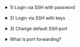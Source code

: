 <details>
<summary>1) Login via SSH with password</summary>

![](Task_1/1.png)

<br/>

![](Task_1/2.png)

<br/>

![](Task_1/3.png)

<br/>

![](Task_1/4.png)

<br/>

![](Task_1/5.png)

</details>
<br/>

<details>
<summary>2) Login via SSH with keys</summary>

![](Task_2/1.png)

<br/>

![](Task_2/2.png)

<br/>

![](Task_2/3.png)

<br/>

![](Task_2/4.png)

<br/>

![](Task_2/5.png)

<br/>

![](Task_2/6.png)

<br/>

![](Task_2/7.png)

</details>

<br/>

<details>
<summary>3) Change default SSH port</summary>

![](Task_3/1.png)

<br/>

![](Task_3/2.png)

<br/>

![](Task_3/3.png)

<br/>

![](Task_3/4.png)

</details>

<br/>

<details>
<summary>What is port forwarding?</summary>

<p>
SSH port forwarding is a mechanism in SSH for tunneling application ports from the client machine to the server machine, or vice versa. 
It can be used for adding encryption to legacy applications, going through firewalls,
and some system administrators and IT professionals use it for opening backdoors into the internal network from their home machines. 
It can also be abused by hackers and malware to open access from the Internet to the internal network.
</p>

<p>
Command:

```
ssh -L 80:intra.example.com:80 gw.example.com
```
</p>

![](port-forwarding.png)
</details>